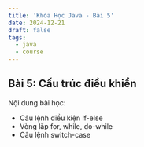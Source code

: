 ```yaml
---
title: 'Khóa Học Java - Bài 5'
date: 2024-12-21
draft: false
tags:
  - java
  - course
---
```


## Bài 5: Cấu trúc điều khiển

Nội dung bài học:
- Câu lệnh điều kiện if-else
- Vòng lặp for, while, do-while
- Câu lệnh switch-case